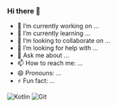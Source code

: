 ### Hi there 👋

- 🔭 I’m currently working on ...
- 🌱 I’m currently learning ...
- 👯 I’m looking to collaborate on ...
- 🤔 I’m looking for help with ...
- 💬 Ask me about ...
- 📫 How to reach me: ...
- 😄 Pronouns: ...
- ⚡ Fun fact: ...

![Kotlin](https://img.shields.io/badge/kotlin)
![Git](https://img.shields.io/badge/-Git-F05032?style=for-the-badge&logo=git&logoColor=ffffff)

